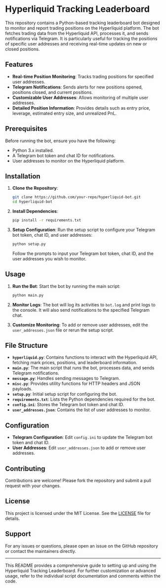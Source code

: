 # Hyperliquid Tracking Leaderboard

This repository contains a Python-based tracking leaderboard bot designed to monitor and report trading positions on the Hyperliquid platform. The bot fetches trading data from the Hyperliquid API, processes it, and sends notifications via Telegram. It is particularly useful for tracking the positions of specific user addresses and receiving real-time updates on new or closed positions.

## Features

- **Real-time Position Monitoring**: Tracks trading positions for specified user addresses.
- **Telegram Notifications**: Sends alerts for new positions opened, positions closed, and current positions.
- **Customizable User Addresses**: Allows monitoring of multiple user addresses.
- **Detailed Position Information**: Provides details such as entry price, leverage, estimated entry size, and unrealized PnL.

## Prerequisites

Before running the bot, ensure you have the following:

- Python 3.x installed.
- A Telegram bot token and chat ID for notifications.
- User addresses to monitor on the Hyperliquid platform.

## Installation

1. **Clone the Repository**:
   ```bash
   git clone https://github.com/your-repo/hyperliquid-bot.git
   cd hyperliquid-bot
   ```

2. **Install Dependencies**:
   ```bash
   pip install -r requirements.txt
   ```

3. **Setup Configuration**:
   Run the setup script to configure your Telegram bot token, chat ID, and user addresses:
   ```bash
   python setup.py
   ```
   Follow the prompts to input your Telegram bot token, chat ID, and the user addresses you wish to monitor.

## Usage

1. **Run the Bot**:
   Start the bot by running the main script:
   ```bash
   python main.py
   ```

2. **Monitor Logs**:
   The bot will log its activities to `bot.log` and print logs to the console. It will also send notifications to the specified Telegram chat.

3. **Customize Monitoring**:
   To add or remove user addresses, edit the `user_addresses.json` file or rerun the setup script.

## File Structure

- **`hyperliquid.py`**: Contains functions to interact with the Hyperliquid API, fetching mark prices, positions, and leaderboard information.
- **`main.py`**: The main script that runs the bot, processes data, and sends Telegram notifications.
- **`message.py`**: Handles sending messages to Telegram.
- **`misc.py`**: Provides utility functions for HTTP headers and JSON payloads.
- **`setup.py`**: Initial setup script for configuring the bot.
- **`requirements.txt`**: Lists the Python dependencies required for the bot.
- **`config.ini`**: Stores the Telegram bot token and chat ID.
- **`user_addresses.json`**: Contains the list of user addresses to monitor.

## Configuration

- **Telegram Configuration**: Edit `config.ini` to update the Telegram bot token and chat ID.
- **User Addresses**: Edit `user_addresses.json` to add or remove user addresses.

## Contributing

Contributions are welcome! Please fork the repository and submit a pull request with your changes.

## License

This project is licensed under the MIT License. See the [LICENSE](LICENSE) file for details.

## Support

For any issues or questions, please open an issue on the GitHub repository or contact the maintainers directly.

---

This README provides a comprehensive guide to setting up and using the Hyperliquid Tracking Leaderboard. For further customization or advanced usage, refer to the individual script documentation and comments within the code.
